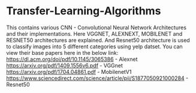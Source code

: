 # Transfer-Learning-Algorithms
This contains various CNN - Convolutional Neural Network Architectures and their implementations. Here VGGNET, ALEXNEXT, MOBILENET and RESNET50 architectures are explained.
And Resnet50 architecture is used to classify images into 5 different categories using yelp datset. 
You can view their base papers here in the below link:
https://dl.acm.org/doi/pdf/10.1145/3065386 - Alexnet
https://arxiv.org/pdf/1409.1556v6.pdf - VGGnet
https://arxiv.org/pdf/1704.04861.pdf - MobilenetV1
https://www.sciencedirect.com/science/article/pii/S1877050921000284 - Resnet50
